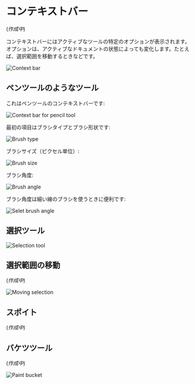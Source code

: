 # コンテキストバー

(*作成中*)

コンテキストバーにはアクティブなツールの特定のオプションが表示されます。
オプションは、アクティブなドキュメントの状態によっても変化します。たとえば、選択範囲を移動するときなどです。

![Context bar](context-bar/contextbar.png)

## ペンツールのようなツール

これはペンツールのコンテキストバーです:

![Context bar for pencil tool](context-bar/pencil.png)

最初の項目はブラシタイプとブラシ形状です:

![Brush type](context-bar/brushtype.png)

ブラシサイズ（ピクセル単位）:

![Brush size](context-bar/brushsize.png)

ブラシ角度:

![Brush angle](context-bar/brushangle.png)

ブラシ角度は細い線のブラシを使うときに便利です:

![Selet brush angle](context-bar/brushangle-change.gif)

## 選択ツール

![Selection tool](context-bar/selection.png)

## 選択範囲の移動

(*作成中*)

![Moving selection](context-bar/selection.png)

## スポイト

(*作成中*)

## バケツツール

(*作成中*)

![Paint bucket](context-bar/paintbucket.png)
